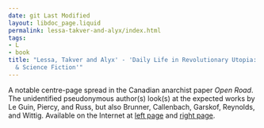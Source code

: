 ```yaml
---
date: git Last Modified
layout: libdoc_page.liquid
permalink: lessa-takver-and-alyx/index.html
tags:
- L
- book
title: "Lessa, Takver and Alyx' - 'Daily Life in Revolutionary Utopia: Feminism,  Anarchism
  & Science Fiction'"
---
```


A notable centre-page spread in the Canadian anarchist  paper _Open Road_. The unidentified pseudonymous author(s) look(s) at the  expected works by Le Guin, Piercy, and Russ, but also Brunner, Callenbach,  Garskof, Reynolds, and Wittig. Available on the Internet at <a href="http://www.zisman.ca/openroad/1978-Summer/Pages/P8.pdf">left page</a>  and <a href="http://www.zisman.ca/openroad/1978-Summer/Pages/P12.pdf">right page</a>.
